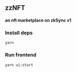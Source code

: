## zzNFT
#### an nft marketplace on zkSync v1

### Install deps
`yarn`

### Run frontend
`yarn ui:start`
